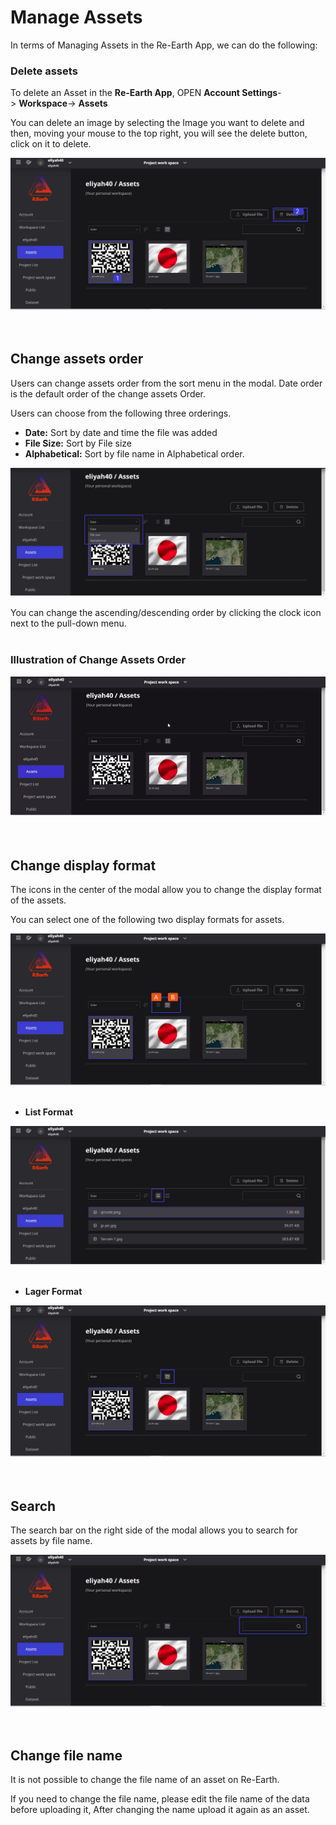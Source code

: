 # Manage Assets

In terms of Managing Assets in the Re-Earth App, we can do the following:

### Delete assets[](https://docs.reearth.io/user-manual/Asset/manage-asset#delete--assets)

To delete an Asset in the **Re-Earth App**, OPEN **Account Settings**-> **Workspace**-> **Assets**

You can delete an image by selecting the Image you want to delete and then, moving your mouse to the top right, you will see the delete button, click on it to delete. 

![Untitled](Manage%20Assets%20f2d78750c1c64221b15faa7b7416bec2/Untitled.png)
<br>
<br>
<br>

## Change assets order[](https://docs.reearth.io/user-manual/Asset/manage-asset#change-the-order-of-assets)

Users can change assets order from the sort menu in the modal. Date order is the default order of the change assets Order.

Users can choose from the following three orderings.

- **Date:** Sort by date and time the file was added
- **File Size:** Sort by File size
- **Alphabetical:** Sort by file name in Alphabetical order.

![Untitled](Manage%20Assets%20f2d78750c1c64221b15faa7b7416bec2/Untitled%201.png)

You can change the ascending/descending order by clicking the clock icon next to the pull-down menu.
<br>
<br>

### Illustration of Change Assets Order

![Untitled](Manage%20Assets%20f2d78750c1c64221b15faa7b7416bec2/Untitled.gif)
<br>
<br>
<br>

## Change display format[](https://docs.reearth.io/user-manual/Asset/manage-asset#change-display-format)

The icons in the center of the modal allow you to change the display format of the assets.

You can select one of the following two display formats for assets.

![Untitled](Manage%20Assets%20f2d78750c1c64221b15faa7b7416bec2/Untitled%202.png)
<br>
<br>

- **List Format**

![Untitled](Manage%20Assets%20f2d78750c1c64221b15faa7b7416bec2/Untitled%203.png)
<br>
<br>

- **Lager Format**

![Untitled](Manage%20Assets%20f2d78750c1c64221b15faa7b7416bec2/Untitled%204.png)
<br>
<br>
<br>

## Search[](https://docs.reearth.io/user-manual/Asset/manage-asset#search)

The search bar on the right side of the modal allows you to search for assets by file name.

![Untitled](Manage%20Assets%20f2d78750c1c64221b15faa7b7416bec2/Untitled%205.png)
<br>
<br>
<br>

## Change file name[](https://docs.reearth.io/user-manual/Asset/manage-asset#change-file-name)

It is not possible to change the file name of an asset on Re-Earth.

If you need to change the file name, please edit the file name of the data before uploading it, After changing the name upload it again as an asset.
